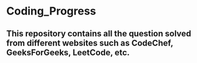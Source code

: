 # Coding_Progress

## This repository contains all the question solved from different websites such as CodeChef, GeeksForGeeks, LeetCode, etc.
